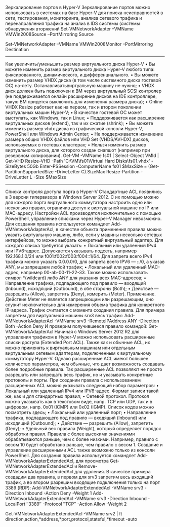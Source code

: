Зеркалирование портов в Hyper-V
Зеркалирование портов можно использовать в системах на базе Hyper-V для поиска неисправностей в сети, тестирования, мониторинга, анализа сетевого трафика и перенаправления трафика на анализ в IDS системы (системы обнаружения вторжений
Set-VMNetworkAdapter –VMName VMWin2008Source –PortMirroring Source

Set-VMNetworkAdapter –VMName VMWin2008Monitor –PortMirroring Destination
**************
Как увеличить/уменьшить размер виртуального диска Hyper-V
•	Вы можете изменить размер виртуального диска Hyper-V любого типа: фиксированного, динамического, и дифференциального.
•	Вы можете изменить размер VHDX диска (в том числе системного диска гостевой ОС) на-лету. Останавливатьвиртуальную машину не нужно;
•	VHDX диск должен быть подключен к ВМ через виртуальный SCSI контролер (не поддерживается онлайн расширение дисков на IDE контроллере, такую ВМ придется выключить для изменения размера диска);
•	Online VHDX Resize работает как на первом, так и втором поколении виртуальных машин Hyper-V;
•	В качестве гостевой ОС может выступать, как Windows, так и Linux;
•	Поддерживается как расширение виртуальных дисков (extend), так и их сжатие (shrink);
•	Вы можете изменить размер vhdx диска из графической консоли Hyper-V, PowerShell или Windows Admin Center;
•	Не поддерживается изменение размера общих VHDX файлов или VHD Set (VHDS/AVHDX) дисков, используемых в гостевых кластерах;
•	Нельзя изменить размер виртуального диска, для которого создан снапшот (например при резервном копировании).
Get-VM -VMName fs01 | Select-Object VMId | Get-VHD
Resize-VHD -Path 'C:\VM\fs01\Virtual Hard Disks\fs01.vhdx' -SizeBytes 50Gb
Enter-PSSession -ComputerName fs01
$MaxSize = (Get-PartitionSupportedSize -DriveLetter C).SizeMax
Resize-Partition -DriveLetter L -Size $MaxSize
************
Списки контроля доступа порта в Hyper-V
Стандартные ACL появились в 3 версии гипервизора в Windows Server 2012. С их помощью можно для каждого порта виртуального коммутатора настроить одно или несколько правил, ограничив доступ к виртуальной машине по IP или MAC-адресу.
Настройки ACL производятся исключительно с помощью PowerShell, управление списками через Hyper-V Manager невозможно. Для создания правила используется командлет Add-VMNetworkAdapterAcl, в качестве объекта применения правила можно указать виртуальную машину, либо, если у машины несколько сетевых интерфейсов, то можно выбрать конкретный виртуальный адаптер. Для каждого списка требуется указать:
• Локальный или удаленный IPv4 или IPV6-адрес. Допускается указывать подсеть, например 192.168.1.0/24 или f001:f002:f003:f004::1/64. Для запрета всего IPv4 трафика можно указать 0.0.0.0/0, для запрета всего IPV6 — ::/0, а указав ANY, мы запрещаем любой трафик;
• Локальный или удаленный MAC-адрес, например 00-ab-00-11-22-33. Также можно использовать символ *(wildcard) либо ANY для указания всех MAC-адресов;
• Направление трафика, подпадающего под правило — входящий (Inbound), исходящий (Outbound), в обе стороны (Both);
• Действие — разрешить (Allow), запретить (Deny), измерить (Meter).
Примечание. Действие Meter не является запрещающим или разрешающим, оно служит исключительно для измерения объема трафика для конкретного IP-адреса. Трафик считается с момента создания правила.
Для примера запретим  для виртуальной машины srv3 весь трафик:
Add-VMNetworkAdapterAcl -VMName srv3 -RemoteIPAddress ANY -Direction Both -Action Deny
И проверим получившееся правило командой:
Get-VMNetworkAdapterAcl
Начиная с Windows Server 2012 R2 для управления трафиком в Hyper-V можно использовать расширенные списки доступа (Extended Port ACL). Также как и обычные ACL, их можно применять к виртуальным машинам или отдельным виртуальным сетевым адаптерам, подключенным к виртуальному коммутатору Hyper-V. Однако расширенные ACL имеют большее количество параметров, чем обычные, что дает возможность создавать более подробные правила.
Так расширенные ACL позволяют не просто разрешать или запрещать весь трафик, но и указывать конкретные протоколы и порты. При создании правила с использованием расширенных ACL можно указывать следующий набор параметров:
• Локальный или удаленный IPv4 или IPV6-адрес. Формат записи такой же, как и для стандартных правил;
• Сетевой протокол. Протокол можно указывать как в текстовом виде, напр. TCP или UDP, так и в цифровом, напр. 0x01 (ICMP) или 0x02 (IGMP). Список кодов можно посмотреть здесь;
• Локальный или удаленный порт;
• Направление трафика, подпадающего под правило — входящий (Inbound) или исходящий (Outbound);
• Действие — разрешить (Allow), запретить (Deny);
• Удельный вес правила (Weight), который определяет порядок обработки правил. Правила с более высокими значениями обрабатываются раньше, чем с более низкими. Например, правило с весом 10 будет обработано раньше, чем правило с весом 1.
Создание и управление расширенными ACL также возможно только из консоли PowerShell. Для создания правила используется командлет Add-VMNetworkAdapterExtendedAcl, для просмотра  Get-VMNetworkAdapterExtendedAcl и Remove-VMNetworkAdapterExtendedAcl для удаления.
В качестве примера создадим два правила, в первом для srv3 запретим весь входящий трафик, а во втором разрешим входящие подключения только на порт 3389 (RDP):
Add-VMNetworkAdapterExtendedAcl -VMName srv3 -Direction Inbound -Action Deny -Weight 1
Add-VMNetworkAdapterExtendedAcl -VMName srv3 -Direction Inbound  -LocalPort ″3389″ -Protocol ″TCP″ -Action Allow -Weight 2

Get-VMNetworkAdapterExtendedAcl -VMName srv2 | ft direction,action,*address,*port,protocol,stateful,*timeout -auto
